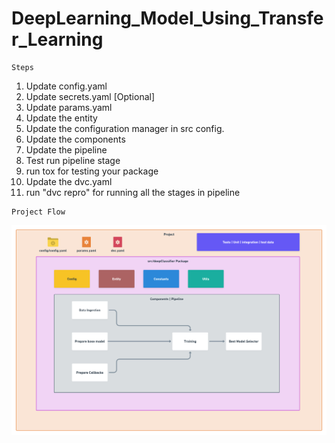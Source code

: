 # DeepLearning_Model_Using_Transfer_Learning

```
Steps

```
1. Update config.yaml
2. Update secrets.yaml [Optional]
3. Update params.yaml
4. Update the entity
5. Update the configuration manager in src config.
6. Update the components
7. Update the pipeline
8. Test run pipeline stage
9. run tox for testing your package
10. Update the dvc.yaml
11. run "dvc repro" for running all the stages in pipeline

```
Project Flow
```
![img](https://github.com/GyanendraChaubey/DeepCNNClassifier/blob/main/docs/Project%20flow.png)